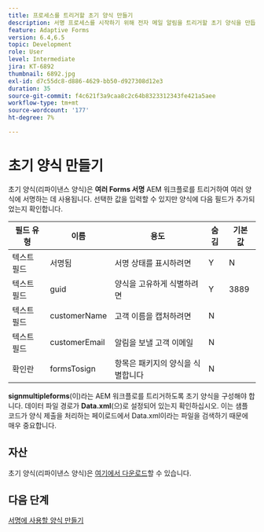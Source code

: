 ```yaml
---
title: 프로세스를 트리거할 초기 양식 만들기
description: 서명 프로세스를 시작하기 위해 전자 메일 알림을 트리거할 초기 양식을 만듭니다.
feature: Adaptive Forms
version: 6.4,6.5
topic: Development
role: User
level: Intermediate
jira: KT-6892
thumbnail: 6892.jpg
exl-id: d7c55dc8-d886-4629-bb50-d927308d12e3
duration: 35
source-git-commit: f4c621f3a9caa8c2c64b8323312343fe421a5aee
workflow-type: tm+mt
source-wordcount: '177'
ht-degree: 7%

---
```


# 초기 양식 만들기

초기 양식(리파이낸스 양식)은 **여러 Forms 서명** AEM 워크플로를 트리거하여 여러 양식에 서명하는 데 사용됩니다. 선택한 값을 입력할 수 있지만 양식에 다음 필드가 추가되었는지 확인합니다.

| 필드 유형 | 이름 | 용도 | 숨김 | 기본 값 |
| ------------------------|---------------------------------------|--------------------|--------|----------------- |
| 텍스트 필드 | 서명됨 | 서명 상태를 표시하려면 | Y | N |
| 텍스트 필드 | guid | 양식을 고유하게 식별하려면 | Y | 3889 |
| 텍스트 필드 | customerName | 고객 이름을 캡처하려면 | N |
| 텍스트 필드 | customerEmail | 알림을 보낼 고객 이메일 | N |
| 확인란 | formsTosign | 항목은 패키지의 양식을 식별합니다 | N |

**signmultipleforms**(이)라는 AEM 워크플로를 트리거하도록 초기 양식을 구성해야 합니다.
데이터 파일 경로가 **Data.xml**(으)로 설정되어 있는지 확인하십시오. 이는 샘플 코드가 양식 제출을 처리하는 페이로드에서 Data.xml이라는 파일을 검색하기 때문에 매우 중요합니다.

## 자산

초기 양식(리파이낸스 양식)은 [여기에서 다운로드](assets/refinance-form.zip)할 수 있습니다.

## 다음 단계

[서명에 사용할 양식 만들기](./create-forms-for-signing.md)
